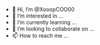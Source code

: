 - 👋 Hi, I’m @XooopCOO00
- 👀 I’m interested in ...
- 🌱 I’m currently learning ...
- 💞️ I’m looking to collaborate on ...
- 📫 How to reach me ...

<!---
XooopCOO00/XooopCOO00 is a ✨ special ✨ repository because its `README.md` (this file) appears on your GitHub profile.
You can click the Preview link to take a look at your changes.
